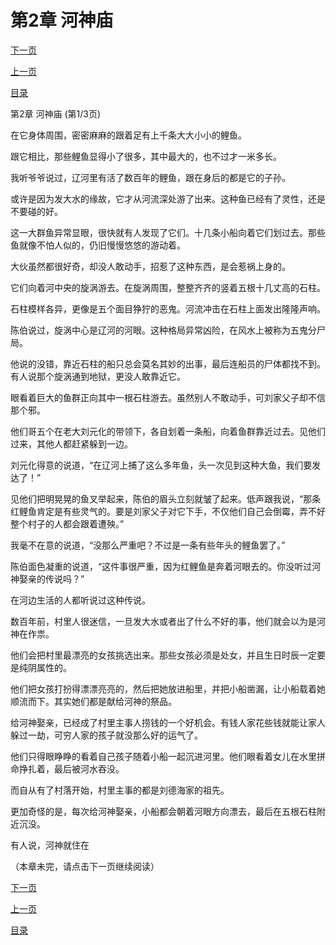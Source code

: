 <h1>第2章    河神庙</h1>
            <div><p><a href="./4_%E7%AC%AC2%E7%AB%A0_%E6%B2%B3%E7%A5%9E%E5%BA%99.md">下一页</a></p><p><a href="./2_%E7%AC%AC1%E7%AB%A0_%E7%BA%A2%E9%B2%A4%E9%B1%BC.md">上一页</a></p><p><a href="../">目录</a></p></div>
            <div><p>第2章    河神庙 (第1/3页)</p><p>在它身体周围，密密麻麻的跟着足有上千条大大小小的鲤鱼。</p><p>跟它相比，那些鲤鱼显得小了很多，其中最大的，也不过才一米多长。</p><p>我听爷爷说过，辽河里有活了数百年的鲤鱼，跟在身后的都是它的子孙。</p><p>或许是因为发大水的缘故，它才从河流深处游了出来。这种鱼已经有了灵性，还是不要碰的好。</p><p>这一大群鱼异常显眼，很快就有人发现了它们。十几条小船向着它们划过去。那些鱼就像不怕人似的，仍旧慢慢悠悠的游动着。</p><p>大伙虽然都很好奇，却没人敢动手，招惹了这种东西，是会惹祸上身的。</p><p>它们向着河中央的旋涡游去。在旋涡周围，整整齐齐的竖着五根十几丈高的石柱。</p><p>石柱模样各异，更像是五个面目狰狞的恶鬼。河流冲击在石柱上面发出隆隆声响。</p><p>陈伯说过，旋涡中心是辽河的河眼。这种格局异常凶险，在风水上被称为五鬼分尸局。</p><p>他说的没错，靠近石柱的船只总会莫名其妙的出事，最后连船员的尸体都找不到。有人说那个旋涡通到地狱，更没人敢靠近它。</p><p>眼看着巨大的鱼群正向其中一根石柱游去。虽然别人不敢动手，可刘家父子却不信那个邪。</p><p>他们哥五个在老大刘元化的带领下，各自划着一条船，向着鱼群靠近过去。见他们过来，其他人都赶紧躲到一边。</p><p>刘元化得意的说道，“在辽河上捕了这么多年鱼，头一次见到这种大鱼，我们要发达了！”</p><p>见他们把明晃晃的鱼叉举起来，陈伯的眉头立刻就皱了起来。低声跟我说，“那条红鲤鱼肯定是有些灵气的。要是刘家父子对它下手，不仅他们自己会倒霉，弄不好整个村子的人都会跟着遭殃。”</p><p>我毫不在意的说道，“没那么严重吧？不过是一条有些年头的鲤鱼罢了。”</p><p>陈伯面色凝重的说道，“这件事很严重，因为红鲤鱼是奔着河眼去的。你没听过河神娶亲的传说吗？”</p><p>在河边生活的人都听说过这种传说。</p><p>数百年前，村里人很迷信，一旦发大水或者出了什么不好的事，他们就会以为是河神在作祟。</p><p>他们会把村里最漂亮的女孩挑选出来。那些女孩必须是处女，并且生日时辰一定要是纯阴属性的。</p><p>他们把女孩打扮得漂漂亮亮的，然后把她放进船里，并把小船凿漏，让小船载着她顺流而下。其实她们都是献给河神的祭品。</p><p>给河神娶亲，已经成了村里主事人捞钱的一个好机会。有钱人家花些钱就能让家人躲过一劫，可穷人家的孩子就没那么好的运气了。</p><p>他们只得眼睁睁的看着自己孩子随着小船一起沉进河里。他们眼看着女儿在水里拼命挣扎着，最后被河水吞没。</p><p>而自从有了村落开始，村里主事的都是刘德海家的祖先。</p><p>更加奇怪的是，每次给河神娶亲，小船都会朝着河眼方向漂去，最后在五根石柱附近沉没。</p><p>有人说，河神就住在</p><p>（本章未完，请点击下一页继续阅读）</p></div>
            <div><p><a href="./4_%E7%AC%AC2%E7%AB%A0_%E6%B2%B3%E7%A5%9E%E5%BA%99.md">下一页</a></p><p><a href="./2_%E7%AC%AC1%E7%AB%A0_%E7%BA%A2%E9%B2%A4%E9%B1%BC.md">上一页</a></p><p><a href="../">目录</a></p></div>